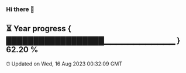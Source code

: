 ### Hi there 👋
⏳ Year progress { ██████████████████▁▁▁▁▁▁▁▁▁▁▁▁ } 62.20 %
---
⏰ Updated on Wed, 16 Aug 2023 00:32:09 GMT

